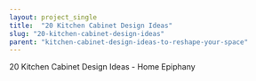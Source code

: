 ```yaml
---
layout: project_single
title:  "20 Kitchen Cabinet Design Ideas"
slug: "20-kitchen-cabinet-design-ideas"
parent: "kitchen-cabinet-design-ideas-to-reshape-your-space"
---
```

20 Kitchen Cabinet Design Ideas - Home Epiphany